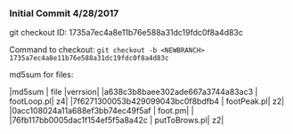 ### Initial Commit 4/28/2017

git checkout ID: 1735a7ec4a8e11b76e588a31dc19fdc0f8a4d83c

Command to checkout: `git checkout -b <NEWBRANCH> 1735a7ec4a8e11b76e588a31dc19fdc0f8a4d83c`

md5sum for files:

|md5sum | file |verrsion|
|a638c3b8baee302ade667a3744a83ac3 | footLoop.pl| z4|
|7f6271300053b429099043bc0f8bdfb4 | footPeak.pl| z2|
|0acc108024a11a688ef3bb74ec49f5af | foot.pm| |
|76fb117bb0005dac1f154ef5f5a8a42c | putToBrows.pl| z2|


